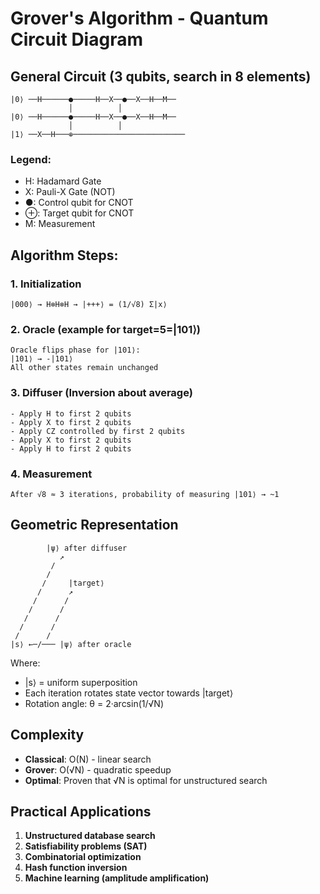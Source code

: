 # Grover's Algorithm - Quantum Circuit Diagram

## General Circuit (3 qubits, search in 8 elements)

```
|0⟩ ──H──────●─────H──X──●──X──H──M──
             │          │
|0⟩ ──H──────●─────H──X──●──X──H──M──
             │          │  
|1⟩ ──X──H───⊕─────────────────────────
```

### Legend:
- H: Hadamard Gate
- X: Pauli-X Gate (NOT)
- ●: Control qubit for CNOT
- ⊕: Target qubit for CNOT
- M: Measurement

## Algorithm Steps:

### 1. Initialization
```
|000⟩ → H⊗H⊗H → |+++⟩ = (1/√8) Σ|x⟩
```

### 2. Oracle (example for target=5=|101⟩)
```
Oracle flips phase for |101⟩:
|101⟩ → -|101⟩
All other states remain unchanged
```

### 3. Diffuser (Inversion about average)
```
- Apply H to first 2 qubits
- Apply X to first 2 qubits  
- Apply CZ controlled by first 2 qubits
- Apply X to first 2 qubits
- Apply H to first 2 qubits
```

### 4. Measurement
```
After √8 ≈ 3 iterations, probability of measuring |101⟩ → ~1
```

## Geometric Representation

```
        |ψ⟩ after diffuser
           ↗
         /   
        /    
       /     |target⟩
      /      ↗
     /      /
    /      /
   /      /
  /      /
 /      /
|s⟩ ←─/─── |ψ⟩ after oracle
```

Where:
- |s⟩ = uniform superposition
- Each iteration rotates state vector towards |target⟩
- Rotation angle: θ = 2·arcsin(1/√N)

## Complexity

- **Classical**: O(N) - linear search
- **Grover**: O(√N) - quadratic speedup
- **Optimal**: Proven that √N is optimal for unstructured search

## Practical Applications

1. **Unstructured database search**
2. **Satisfiability problems (SAT)**
3. **Combinatorial optimization**
4. **Hash function inversion**
5. **Machine learning (amplitude amplification)**
